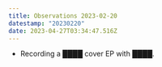 ```yaml
---
title: Observations 2023-02-20
datestamp: "20230220"
date: 2023-04-27T03:34:47.516Z
---
```

- Recording a ████ cover EP with ████.
